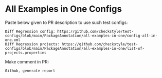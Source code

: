 # All Examples in One Configs
Paste below given to PR description to use such test configs:
```
Diff Regression config: https://github.com/checkstyle/test-configs/blob/main/PackageAnnotation/all-examples-in-one/config-all-in-one.xml
Diff Regression projects: https://github.com/checkstyle/test-configs/blob/main/PackageAnnotation/all-examples-in-one/list-of-projects.properties
```
Make comment in PR:
```
Github, generate report
```
